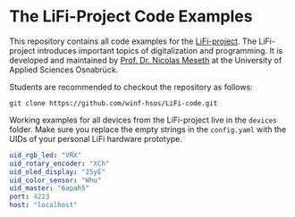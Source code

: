 # The LiFi-Project Code Examples

This repository contains all code examples for the [LiFi-project](https://lifi.datalit.de/). The LiFi-project introduces important topics of digitalization and programming. It is developed and maintained by [Prof. Dr. Nicolas Meseth](https://www.hs-osnabrueck.de/prof-dr-nicolas-meseth/) at the University of Applied Sciences Osnabrück.

Students are recommended to checkout the repository as follows:

```
git clone https://github.com/winf-hsos/LiFi-code.git
```

Working examples for all devices from the LiFi-project live in the `devices` folder. Make sure you replace the empty strings in the `config.yaml` with the UIDs of your personal LiFi hardware prototype.

```yaml
uid_rgb_led: "VRX"
uid_rotary_encoder: "XCh"
uid_oled_display: "25yE"
uid_color_sensor: "Whu"
uid_master: "6apah5"
port: 4223
host: "localhost"
```